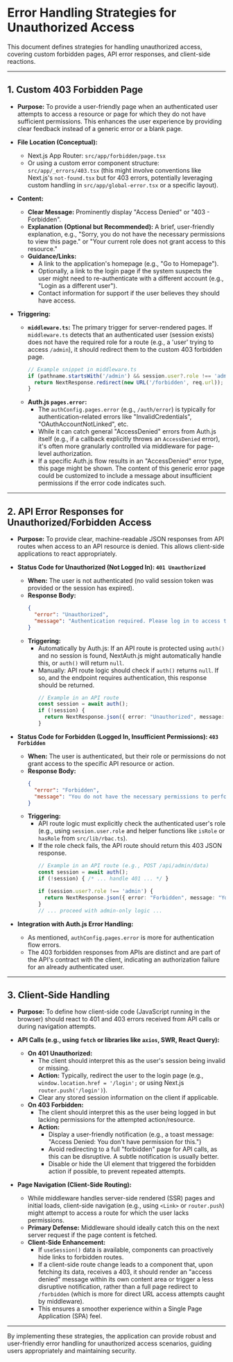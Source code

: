 # Error Handling Strategies for Unauthorized Access

This document defines strategies for handling unauthorized access, covering custom forbidden pages, API error responses, and client-side reactions.

---

## 1. Custom 403 Forbidden Page

*   **Purpose:**
    To provide a user-friendly page when an authenticated user attempts to access a resource or page for which they do not have sufficient permissions. This enhances the user experience by providing clear feedback instead of a generic error or a blank page.

*   **File Location (Conceptual):**
    *   Next.js App Router: `src/app/forbidden/page.tsx`
    *   Or using a custom error component structure: `src/app/_errors/403.tsx` (this might involve conventions like Next.js's `not-found.tsx` but for 403 errors, potentially leveraging custom handling in `src/app/global-error.tsx` or a specific layout).

*   **Content:**
    *   **Clear Message:** Prominently display "Access Denied" or "403 - Forbidden".
    *   **Explanation (Optional but Recommended):** A brief, user-friendly explanation, e.g., "Sorry, you do not have the necessary permissions to view this page." or "Your current role does not grant access to this resource."
    *   **Guidance/Links:**
        *   A link to the application's homepage (e.g., "Go to Homepage").
        *   Optionally, a link to the login page if the system suspects the user might need to re-authenticate with a different account (e.g., "Login as a different user").
        *   Contact information for support if the user believes they should have access.

*   **Triggering:**
    *   **`middleware.ts`:** The primary trigger for server-rendered pages. If `middleware.ts` detects that an authenticated user (session exists) does not have the required role for a route (e.g., a 'user' trying to access `/admin`), it should redirect them to the custom 403 forbidden page.
        ```typescript
        // Example snippet in middleware.ts
        if (pathname.startsWith('/admin') && session.user?.role !== 'admin') {
          return NextResponse.redirect(new URL('/forbidden', req.url));
        }
        ```
    *   **Auth.js `pages.error`:**
        *   The `authConfig.pages.error` (e.g., `/auth/error`) is typically for authentication-related errors like "InvalidCredentials", "OAuthAccountNotLinked", etc.
        *   While it can catch general "AccessDenied" errors from Auth.js itself (e.g., if a callback explicitly throws an `AccessDenied` error), it's often more granularly controlled via middleware for page-level authorization.
        *   If a specific Auth.js flow results in an "AccessDenied" error type, this page might be shown. The content of this generic error page could be customized to include a message about insufficient permissions if the error code indicates such.

---

## 2. API Error Responses for Unauthorized/Forbidden Access

*   **Purpose:** To provide clear, machine-readable JSON responses from API routes when access to an API resource is denied. This allows client-side applications to react appropriately.

*   **Status Code for Unauthorized (Not Logged In): `401 Unauthorized`**
    *   **When:** The user is not authenticated (no valid session token was provided or the session has expired).
    *   **Response Body:**
        ```json
        {
          "error": "Unauthorized",
          "message": "Authentication required. Please log in to access this resource."
        }
        ```
    *   **Triggering:**
        *   Automatically by Auth.js: If an API route is protected using `auth()` and no session is found, NextAuth.js might automatically handle this, or `auth()` will return `null`.
        *   Manually: API route logic should check if `auth()` returns `null`. If so, and the endpoint requires authentication, this response should be returned.
            ```typescript
            // Example in an API route
            const session = await auth();
            if (!session) {
              return NextResponse.json({ error: "Unauthorized", message: "Authentication required." }, { status: 401 });
            }
            ```

*   **Status Code for Forbidden (Logged In, Insufficient Permissions): `403 Forbidden`**
    *   **When:** The user is authenticated, but their role or permissions do not grant access to the specific API resource or action.
    *   **Response Body:**
        ```json
        {
          "error": "Forbidden",
          "message": "You do not have the necessary permissions to perform this action."
        }
        ```
    *   **Triggering:**
        *   API route logic must explicitly check the authenticated user's role (e.g., using `session.user.role` and helper functions like `isRole` or `hasRole` from `src/lib/rbac.ts`).
        *   If the role check fails, the API route should return this 403 JSON response.
            ```typescript
            // Example in an API route (e.g., POST /api/admin/data)
            const session = await auth();
            if (!session) { /* ... handle 401 ... */ }

            if (session.user?.role !== 'admin') {
              return NextResponse.json({ error: "Forbidden", message: "You do not have the necessary permissions." }, { status: 403 });
            }
            // ... proceed with admin-only logic ...
            ```

*   **Integration with Auth.js Error Handling:**
    *   As mentioned, `authConfig.pages.error` is more for authentication flow errors.
    *   The 403 forbidden responses from APIs are distinct and are part of the API's contract with the client, indicating an authorization failure for an already authenticated user.

---

## 3. Client-Side Handling

*   **Purpose:** To define how client-side code (JavaScript running in the browser) should react to 401 and 403 errors received from API calls or during navigation attempts.

*   **API Calls (e.g., using `fetch` or libraries like `axios`, SWR, React Query):**
    *   **On 401 Unauthorized:**
        *   The client should interpret this as the user's session being invalid or missing.
        *   **Action:** Typically, redirect the user to the login page (e.g., `window.location.href = '/login';` or using Next.js `router.push('/login')`).
        *   Clear any stored session information on the client if applicable.
    *   **On 403 Forbidden:**
        *   The client should interpret this as the user being logged in but lacking permissions for the attempted action/resource.
        *   **Action:**
            *   Display a user-friendly notification (e.g., a toast message: "Access Denied: You don't have permission for this.")
            *   Avoid redirecting to a full "forbidden" page for API calls, as this can be disruptive. A subtle notification is usually better.
            *   Disable or hide the UI element that triggered the forbidden action if possible, to prevent repeated attempts.

*   **Page Navigation (Client-Side Routing):**
    *   While middleware handles server-side rendered (SSR) pages and initial loads, client-side navigation (e.g., using `<Link>` or `router.push`) might attempt to access a route for which the user lacks permissions.
    *   **Primary Defense:** Middleware should ideally catch this on the next server request if the page content is fetched.
    *   **Client-Side Enhancement:**
        *   If `useSession()` data is available, components can proactively hide links to forbidden routes.
        *   If a client-side route change leads to a component that, upon fetching its data, receives a 403, it should render an "access denied" message within its own content area or trigger a less disruptive notification, rather than a full page redirect to `/forbidden` (which is more for direct URL access attempts caught by middleware).
        *   This ensures a smoother experience within a Single Page Application (SPA) feel.

---

By implementing these strategies, the application can provide robust and user-friendly error handling for unauthorized access scenarios, guiding users appropriately and maintaining security.
```
